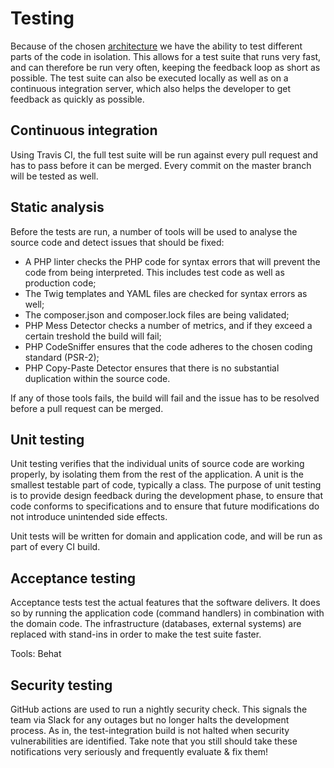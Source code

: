 # Testing

Because of the chosen [architecture](architecture.md) we have the ability to test different parts of the code in
isolation. This allows for a test suite that runs very fast, and can therefore be run very often, keeping the feedback
loop as short as possible. The test suite can also be executed locally as well as on a continuous integration server,
which also helps the developer to get feedback as quickly as possible.

## Continuous integration

Using Travis CI, the full test suite will be run against every pull request and has to pass before it can be merged.
Every commit on the master branch will be tested as well.

## Static analysis

Before the tests are run, a number of tools will be used to analyse the source code and detect issues that should be
fixed:

 - A PHP linter checks the PHP code for syntax errors that will prevent the code from being interpreted. This includes
test code as well as production code;
 - The Twig templates and YAML files are checked for syntax errors as well;
 - The composer.json and composer.lock files are being validated;
 - PHP Mess Detector checks a number of metrics, and if they exceed a certain treshold the build will fail;
 - PHP CodeSniffer ensures that the code adheres to the chosen coding standard (PSR-2);
 - PHP Copy-Paste Detector ensures that there is no substantial duplication within the source code.
 
If any of those tools fails, the build will fail and the issue has to be resolved before a pull request can be merged.

## Unit testing

Unit testing verifies that the individual units of source code are working properly, by isolating them from the rest of
the application. A unit is the smallest testable part of code, typically a class. The purpose of unit testing is to
provide design feedback during the development phase, to ensure that code conforms to specifications and to ensure that
future modifications do not introduce unintended side effects.

Unit tests will be written for domain and application code, and will be run as part of every CI build.

## Acceptance testing

Acceptance tests test the actual features that the software delivers. It does so by running the application code
(command handlers) in combination with the domain code. The infrastructure (databases, external systems) are replaced
with stand-ins in order to make the test suite faster.

Tools: Behat

## Security testing

GitHub actions are used to run a nightly security check. This signals the team via Slack for any outages but no longer 
halts the development process. As in, the test-integration build is not halted when security vulnerabilities are 
identified. Take note that you still should take these notifications very seriously and frequently evaluate & fix them!
